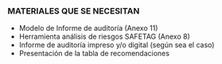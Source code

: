 ### MATERIALES QUE SE NECESITAN

* Modelo de Informe de auditoría (Anexo 11)
* Herramienta análisis de riesgos SAFETAG (Anexo 8)
* Informe de auditoría impreso y/o digital (según sea el caso)
* Presentación de la tabla de recomendaciones 


